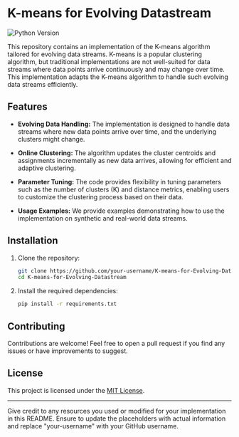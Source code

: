 # K-means for Evolving Datastream

![Python Version](https://img.shields.io/badge/python-3.7%2B-blue)

This repository contains an implementation of the K-means algorithm tailored for evolving data streams. K-means is a popular clustering algorithm, but traditional implementations are not well-suited for data streams where data points arrive continuously and may change over time. This implementation adapts the K-means algorithm to handle such evolving data streams efficiently.

## Features

- **Evolving Data Handling:** The implementation is designed to handle data streams where new data points arrive over time, and the underlying clusters might change.

- **Online Clustering:** The algorithm updates the cluster centroids and assignments incrementally as new data arrives, allowing for efficient and adaptive clustering.

- **Parameter Tuning:** The code provides flexibility in tuning parameters such as the number of clusters (K) and distance metrics, enabling users to customize the clustering process based on their data.

- **Usage Examples:** We provide examples demonstrating how to use the implementation on synthetic and real-world data streams.

## Installation

1. Clone the repository:

   ```bash
   git clone https://github.com/your-username/K-means-for-Evolving-Datastream.git
   cd K-means-for-Evolving-Datastream
   ```

2. Install the required dependencies:

   ```bash
   pip install -r requirements.txt
   ```




## Contributing

Contributions are welcome! Feel free to open a pull request if you find any issues or have improvements to suggest.

## License

This project is licensed under the [MIT License](LICENSE).

---

Give credit to any resources you used or modified for your implementation in this README. Ensure to update the placeholders with actual information and replace "your-username" with your GitHub username.
